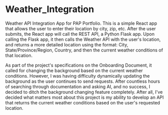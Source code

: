 # Weather_Integration

Weather API Integration App for PAP Portfolio. This is a simple React app that allows the user to enter their location by city, zip, etc. After the user submits, the React app will call the REST API, a Python Flask app. Upon calling the Flask app, it then calls the Weather API with the user's location, and returns a more detailed location using the format: City, State/Province/Region, Country, and then the current weather conditions of that location. 

As part of the project's specifications on the Onboarding Document, it called for changing the background based on the current weather conditions. However, I was having difficulty dynamically updating the background as the user continues to send requests. After countless hours of searching through documentation and asking AI, and no success, I decided to ditch the background changing feature completely. After all, I've decided what matters most about this project is my ability to develop an API that returns the current weather conditions based on the user's requested location. 
